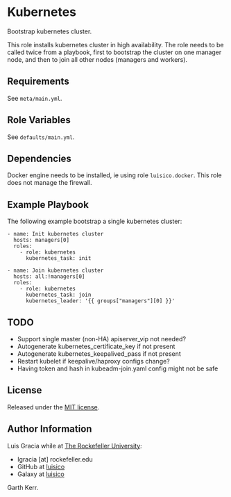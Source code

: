 Kubernetes
==========

Bootstrap kubernetes cluster.

This role installs kubernetes cluster in high availability. The role needs to be called twice from a playbook, first to bootstrap the cluster on one manager node, and then to join all other nodes (managers and workers).

Requirements
------------
See `meta/main.yml`.

Role Variables
--------------
See `defaults/main.yml`.

Dependencies
------------

Docker engine needs to be installed, ie using role `luisico.docker`. This role does not manage the firewall.

Example Playbook
----------------
The following example bootstrap a single kubernetes cluster:

```
- name: Init kubernetes cluster
  hosts: managers[0]
  roles:
    - role: kubernetes
      kubernetes_task: init

- name: Join kubernetes cluster
  hosts: all:!managers[0]
  roles:
    - role: kubernetes
      kubernetes_task: join
      kubernetes_leader: '{{ groups["managers"][0] }}'
```

TODO
----

- Support single master (non-HA) apiserver_vip not needed?
- Autogenerate kubernetes_certificate_key if not present
- Autogenerate kubernetes_keepalived_pass if not present
- Restart kubelet if keepalive/haproxy configs change?
- Having token and hash in kubeadm-join.yaml config might not be safe

License
-------
Released under the [MIT license](https://opensource.org/licenses/MIT).

Author Information
------------------
Luis Gracia while at [The Rockefeller University](https://www.rockefeller.edu):
- lgracia [at] rockefeller.edu
- GitHub at [luisico](https://github.com/luisico)
- Galaxy at [luisico](https://galaxy.ansible.com/luisico)

Garth Kerr.
